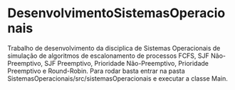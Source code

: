 # DesenvolvimentoSistemasOperacionais
 Trabalho de desenvolvimento da disciplica de Sistemas Operacionais de simulação de algoritmos de escalonamento de processos FCFS, SJF Não-Preemptivo, SJF Preemptivo, Prioridade Não-Preemptivo, Prioridade Preemptivo e Round-Robin. 
Para rodar basta entrar na pasta SistemasOperacionais/src/sistemasOperacionais e executar a classe Main.
